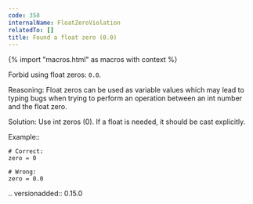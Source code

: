 ```yaml
---
code: 358
internalName: FloatZeroViolation
relatedTo: []
title: Found a float zero (0.0)
---
```


{% import "macros.html" as macros with context %}

Forbid using float zeros: `0.0`.

Reasoning: Float zeros can be used as variable values which may lead to
typing bugs when trying to perform an operation between an int number
and the float zero.

Solution: Use int zeros (0). If a float is needed, it should be cast
explicitly.

Example::

    # Correct:
    zero = 0
    
    # Wrong:
    zero = 0.0

.. versionadded:: 0.15.0
